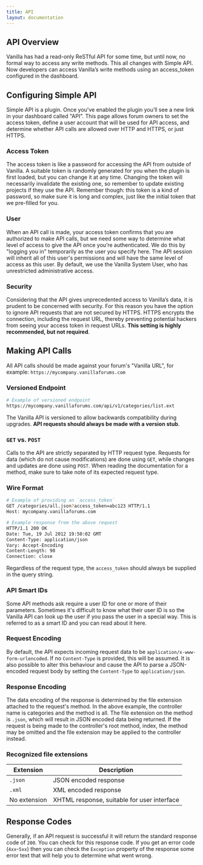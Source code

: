 ```yaml
---
title: API
layout: documentation
---
```


## API Overview

Vanilla has had a read-only ReSTful API for some time, but until now, no formal way to access any write methods. This all changes with Simple API. Now developers can access Vanilla’s write methods using an access_token configured in the dashboard.

## Configuring Simple API

Simple API is a plugin. Once you've enabled the plugin you’ll see a new link in your dashboard called "API". This page allows forum owners to set the access token, define a user account that will be used for API access, and determine whether API calls are allowed over HTTP and HTTPS, or just HTTPS.

### Access Token

The access token is like a password for accessing the API from outside of Vanilla. A suitable token is randomly generated for you when the plugin is first loaded, but you can change it at any time. Changing the token will necessarily invalidate the existing one, so remember to update existing projects if they use the API. Remember though: this token is a kind of password, so make sure it is long and complex, just like the initial token that we pre-filled for you.

### User

When an API call is made, your access token confirms that you are authorized to make API calls, but we need some way to determine what level of access to give the API once you’re authenticated. We do this by "logging you in" temporarily as the user you specify here. The API session will inherit all of this user's permissions and will have the same level of access as this user. By default, we use the Vanilla System User, who has unrestricted administrative access.

### Security

Considering that the API gives unprecedented access to Vanilla’s data, it is prudent to be concerned with security. For this reason you have the option to ignore API requests that are not secured by HTTPS. HTTPS encrypts the connection, including the request URL, thereby preventing potential hackers from seeing your access token in request URLs. __This setting is highly recommended, but not required__.

## Making API Calls

All API calls should be made against your forum's "Vanilla URL", for example: `https://mycompany.vanillaforums.com`

### Versioned Endpoint

```sh
# Example of versioned endpoint
https://mycompany.vanillaforums.com/api/v1/categories/list.ext
```

The Vanilla API is versioned to allow backwards compatibility during upgrades. __API requests should always be made with a version stub__.

### `GET` vs. `POST`

Calls to the API are strictly separated by HTTP request type. Requests for data (which do not cause modifications) are done using `GET`, while changes and updates are done using `POST`. When reading the documentation for a method, make sure to take note of its expected request type.

### Wire Format

```sh
# Example of providing an `access_token`
GET /categories/all.json?access_token=abc123 HTTP/1.1
Host: mycompany.vanillaforums.com

# Example response from the above request
HTTP/1.1 200 OK
Date: Tue, 19 Jul 2012 19:50:02 GMT
Content-Type: application/json
Vary: Accept-Encoding
Content-Length: 90
Connection: close
```

Regardless of the request type, the `access_token` should always be supplied in the query string.

### API Smart IDs

Some API methods ask require a user ID for one or more of their parameters. Sometimes it's difficult to know what their user ID is so the Vanilla API can look up the user if you pass the user in a special way. This is referred to as a smart ID and you can read about it here.

### Request Encoding

By default, the API expects incoming request data to be `application/x-www-form-urlencoded`. If no `Content-Type` is provided, this will be assumed. It is also possible to alter this behaviour and cause the API to parse a JSON-encoded request body by setting the `Content-Type` to `application/json`.

### Response Encoding

The data encoding of the response is determined by the file extension attached to the request's method. In the above example, the controller name is categories and the method is all. The file extension on the method is `.json`, which will result in JSON encoded data being returned. If the request is being made to the controller's root method, index, the method may be omitted and the file extension may be applied to the controller instead.

### Recognized file extensions

Extension     | Description
---           | ---
`.json`       | JSON encoded response
`.xml`        | XML encoded response
No extension  | XHTML response, suitable for user interface

## Response Codes

Generally, if an API request is successful it will return the standard response code of  `200`. You can check for this response code. If you get an error code (`4xx`-`5xx`) then you can check the `Exception` property of the response some error text that will help you to determine what went wrong.
